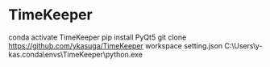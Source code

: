 # TimeKeeper


conda activate TimeKeeper
pip install PyQt5
git clone https://github.com/ykasuga/TimeKeeper
workspace setting.json
C:\Users\y-kas\.conda\envs\TimeKeeper\python.exe
